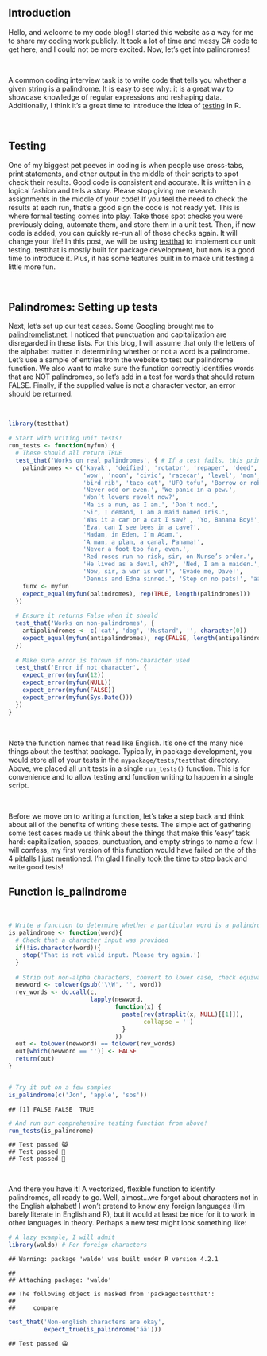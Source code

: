 ## **Introduction**

Hello, and welcome to my code blog! I started this website as a way for
me to share my coding work publicly. It took a lot of time and messy C#
code to get here, and I could not be more excited. Now, let’s get into
palindromes!

<br />

A common coding interview task is to write code that tells you whether a
given string is a palindrome. It is easy to see why: it is a great way
to showcase knowledge of regular expressions and reshaping data.
Additionally, I think it’s a great time to introduce the idea of
[testing](https://r-pkgs.org/testing-basics.html) in R.

<br />

## **Testing**

One of my biggest pet peeves in coding is when people use cross-tabs,
print statements, and other output in the middle of their scripts to
spot check their results. Good code is consistent and accurate. It is
written in a logical fashion and tells a story. Please stop giving me
research assignments in the middle of your code! If you feel the need to
check the results at each run, that’s a good sign the code is not ready
yet. This is where formal testing comes into play. Take those spot
checks you were previously doing, automate them, and store them in a
unit test. Then, if new code is added, you can quickly re-run all of
those checks again. It will change your life! In this post, we will be
using [testthat](https://testthat.r-lib.org/) to implement our unit
testing. testthat is mostly built for package development, but now is a
good time to introduce it. Plus, it has some features built in to make
unit testing a little more fun.

<br />

## **Palindromes: Setting up tests**

Next, let’s set up our test cases. Some Googling brought me to
[palindromelist.net](http://www.palindromelist.net/). I noticed that
punctuation and capitalization are disregarded in these lists. For this
blog, I will assume that only the letters of the alphabet matter in
determining whether or not a word is a palindrome. Let’s use a sample of
entries from the website to test our palindrome function. We also want
to make sure the function correctly identifies words that are NOT
palindromes, so let’s add in a test for words that should return FALSE.
Finally, if the supplied value is not a character vector, an error
should be returned.

<br />

``` r
library(testthat)

# Start with writing unit tests!
run_tests <- function(myfun) {
  # These should all return TRUE
  test_that('Works on real palindromes', { # If a test fails, this prints
    palindromes <- c('kayak', 'deified', 'rotator', 'repaper', 'deed', 'peep', 
                     'wow', 'noon', 'civic', 'racecar', 'level', 'mom', 
                     'bird rib', 'taco cat', 'UFO tofu', 'Borrow or rob?', 
                     'Never odd or even.', 'We panic in a pew.', 
                     'Won’t lovers revolt now?',  
                     'Ma is a nun, as I am.', 'Don’t nod.', 
                     'Sir, I demand, I am a maid named Iris.', 
                     'Was it a car or a cat I saw?', 'Yo, Banana Boy!', 
                     'Eva, can I see bees in a cave?', 
                     'Madam, in Eden, I’m Adam.', 
                     'A man, a plan, a canal, Panama!', 
                     'Never a foot too far, even.',
                     'Red roses run no risk, sir, on Nurse’s order.', 
                     'He lived as a devil, eh?', 'Ned, I am a maiden.', 
                     'Now, sir, a war is won!', 'Evade me, Dave!', 
                     'Dennis and Edna sinned.', 'Step on no pets!', 'ää')
    funx <- myfun
    expect_equal(myfun(palindromes), rep(TRUE, length(palindromes)))
  })
  
  # Ensure it returns False when it should
  test_that('Works on non-palindromes', {
    antipalindromes <- c('cat', 'dog', 'Mustard', '', character(0))
    expect_equal(myfun(antipalindromes), rep(FALSE, length(antipalindromes)))
  })
  
  # Make sure error is thrown if non-character used
  test_that('Error if not character', {
    expect_error(myfun(12))
    expect_error(myfun(NULL))
    expect_error(myfun(FALSE))
    expect_error(myfun(Sys.Date()))
  })
}
```

<br />

Note the function names that read like English. It’s one of the many
nice things about the testthat package. Typically, in package
development, you would store all of your tests in the
`mypackage/tests/testthat` directory. Above, we placed all unit tests in
a single `run_tests()` function. This is for convenience and to allow
testing and function writing to happen in a single script.

<br />

Before we move on to writing a function, let’s take a step back and
think about all of the benefits of writing these tests. The simple act
of gathering some test cases made us think about the things that make
this ‘easy’ task hard: capitalization, spaces, punctuation, and empty
strings to name a few. I will confess, my first version of this function
would have failed on the of the 4 pitfalls I just mentioned. I’m glad I
finally took the time to step back and write good tests!

## **Function is_palindrome**

<br />

``` r
# Write a function to determine whether a particular word is a palindrome
is_palindrome <- function(word){
  # Check that a character input was provided
  if(!is.character(word)){
    stop('That is not valid input. Please try again.')
  }
  
  # Strip out non-alpha characters, convert to lower case, check equivalency
  newword <- tolower(gsub('\\W', '', word))
  rev_words <- do.call(c, 
                       lapply(newword, 
                              function(x) {
                                paste(rev(strsplit(x, NULL)[[1]]), 
                                      collapse = '')
                                }
                              ))
  out <- tolower(newword) == tolower(rev_words)
  out[which(newword == '')] <- FALSE
  return(out)
}


# Try it out on a few samples
is_palindrome(c('Jon', 'apple', 'sos'))
```

    ## [1] FALSE FALSE  TRUE

``` r
# And run our comprehensive testing function from above!
run_tests(is_palindrome)
```

    ## Test passed 😸
    ## Test passed 🥇
    ## Test passed 🌈

<br />

And there you have it! A vectorized, flexible function to identify
palindromes, all ready to go. Well, almost…we forgot about characters
not in the English alphabet! I won’t pretend to know any foreign
languages (I’m barely literate in English and R), but it would at least
be nice for it to work in other languages in theory. Perhaps a new test
might look something like:

``` r
# A lazy example, I will admit
library(waldo) # For foreign characters
```

    ## Warning: package 'waldo' was built under R version 4.2.1

    ## 
    ## Attaching package: 'waldo'

    ## The following object is masked from 'package:testthat':
    ## 
    ##     compare

``` r
test_that('Non-english characters are okay',
          expect_true(is_palindrome('ää')))
```

    ## Test passed 😀
